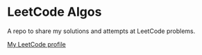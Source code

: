 <h1>LeetCode Algos</h1>
<p>A repo to share my solutions and attempts at LeetCode problems.</p>
<p><a href='https://leetcode.com/Augnos/'>My LeetCode profile</a></p>
